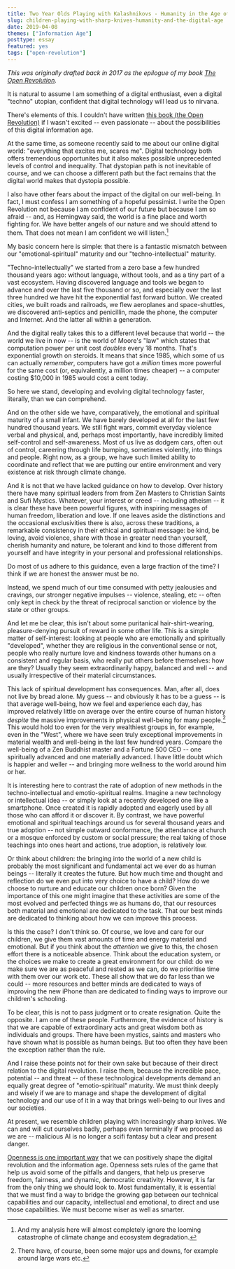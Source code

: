 ```yaml
---
title: Two Year Olds Playing with Kalashnikovs - Humanity in the Age of AI
slug: children-playing-with-sharp-knives-humanity-and-the-digital-age
date: 2019-04-08
themes: ["Information Age"]
posttype: essay
featured: yes
tags: ["open-revolution"]
---
```


*This was originally drafted back in 2017 as the epilogue of my book [The Open Revolution][or].*

It is natural to assume I am something of a digital enthusiast, even a digital "techno" utopian, confident that digital technology will lead us to nirvana.

There's elements of this. I couldn't have written [this book (the Open Revolution)][or] if I wasn't excited -- even passionate -- about the possibilities of this digital information age.

[or]: https://openrevolution.net/

At the same time, as someone recently said to me about our online digital world: "everything that excites me, scares me". Digital technology both offers tremendous opportunites but it also makes possible unprecedented levels of control and inequality. That dystopian path is not inevitable of course, and we can choose a different path but the fact remains that the digital world makes that dystopia possible.

I also have other fears about the impact of the digital on our well-being. In fact, I must confess I am something of a hopeful pessimist. I write the Open Revolution not because I am confident of our future but because I am so afraid -- and, as Hemingway said, the world is a fine place and worth fighting for. We have better angels of our nature and we should attend to them. That does not mean I am confident we will listen.[^climate]

[^climate]: And my analysis here will almost completely ignore the looming catastrophe of climate change and ecosystem degradation.

My basic concern here is simple: that there is a fantastic mismatch between our "emotional-spiritual" maturity and our "techno-intellectual" maturity.

"Techno-intellectually" we started from a zero base a few hundred thousand years ago: without language, without tools, and as a tiny part of a vast ecosystem. Having discovered language and tools we began to advance and over the last five thousand or so, and especially over the last three hundred we have hit the exponential fast forward button. We created cities, we built roads and railroads, we flew aeroplanes and space-shuttles, we discovered anti-septics and penicillin, made the phone, the computer and Internet. And the latter all within a generation.

And the digital really takes this to a different level because that world -- the world we live in now -- is the world of Moore's "law" which states that computation power per unit cost *doubles* every 18 months. That's exponential growth on steroids. It means that since 1985, which some of us can actually *remember*, computers have got a *million* times more powerful for the same cost (or, equivalently, a million times cheaper) -- a computer costing $10,000 in 1985 would cost a cent today.

So here we stand, developing and evolving digital technology faster, literally, than we can comprehend.

And on the other side we have, comparatively, the emotional and spiritual maturity of a small infant. We have barely developed at all for the last few hundred thousand years. We still fight wars, commit everyday violence verbal and physical, and, perhaps most importantly, have incredibly limited self-control and self-awareness. Most of us live as dodgem cars, often out of control, careering through life bumping, sometimes violently, into things and people. Right now, as a group, we have such limited ability to coordinate and reflect that we are putting our entire environment and very existence at risk through climate change.

And it is not that we have lacked guidance on how to develop. Over history there have many spiritual leaders from from Zen Masters to Christian Saints and Sufi Mystics. Whatever, your interest or creed -- including atheism -- it is clear these have been powerful figures, with inspiring messages of human freedom, liberation and love. If one leaves aside the distinctions and the occasional exclusivities there is also, across these traditions, a remarkable consistency in their ethical and spiritual message: be kind, be loving, avoid violence, share with those in greater need than yourself, cherish humanity and nature, be tolerant and kind to those different from yourself and have integrity in your personal and professional relationships.

Do most of us adhere to this guidance, even a large fraction of the time? I think if we are honest the answer must be no.

Instead, we spend much of our time consumed with petty jealousies and cravings, our stronger negative impulses -- violence, stealing, etc -- often only kept in check by the threat of reciprocal sanction or violence by the state or other groups.

And let me be clear, this isn't about some puritanical hair-shirt-wearing, pleasure-denying pursuit of reward in some other life. This is a simple matter of self-interest: looking at people who are emotionally and spiritually "developed", whether they are religious in the conventional sense or not, people who really nurture love and kindness towards other humans on a consistent and regular basis, who really put others before themselves: how are they? Usually they seem extraordinarily happy, balanced and well -- and usually irrespective of their material circumstances.

This lack of spiritual development has consequences. Man, after all, does not live by bread alone. My guess -- and obviously it has to be a guess -- is that average well-being, how we feel and experience each day, has improved relatively little on average over the entire course of human history *despite* the massive improvements in physical well-being for many people.[^smoothing] This would hold too even for the very wealthiest groups in, for example, even in the "West", where we have seen truly exceptional improvements in material wealth and well-being in the last few hundred years. Compare the well-being of a Zen Buddhist master and a Fortune 500 CEO -- one spiritually advanced and one materially advanced. I have little doubt which is happier and weller -- and bringing more wellness to the world around him or her.

[^smoothing]: There have, of course, been some major ups and downs, for example around large wars etc.

It is interesting here to contrast the rate of adoption of new methods in the techno-intellectual and emotio-spiritual realms. Imagine a new technology or intellectual idea -- or simply look at a recently developed one like a smartphone. Once created it is rapidly adopted and eagerly used by all those who can afford it or discover it. By contrast, we have powerful emotional and spiritual teachings around us for several thousand years and true adoption -- not simple outward conformance, the attendance at church or a mosque enforced by custom or social pressure; the real taking of those teachings into ones heart and actions, true adoption, is relatively low.

Or think about children: the bringing into the world of a new child is probably the most significant and fundamental act we ever do as human beings -- literally it creates the future. But how much time and thought and reflection do we even put into very choice to have a child? How do we choose to nurture and educate our children once born? Given the importance of this one might imagine that these activities are some of the most evolved and perfected things we as humans do, that our resources both material and emotional are dedicated to the task. That our best minds are dedicated to thinking about how we can improve this process.

Is this the case? I don't think so. Of course, we love and care for our children, we give them vast amounts of time and energy material and emotional. But if you think about the *attention* we give to this, the chosen  effort there is a noticeable absence. Think about the education system, or the choices we make to create a great environment for our child: do we make sure we are as peaceful and rested as we can, do we prioritise time with them over our work etc. These all show that we do far less than we could -- more resources and better minds are dedicated to ways of improving the new iPhone than are dedicated to finding ways to improve our children's schooling.

To be clear, this is not to pass judgment or to create resignation. Quite the opposite. I am one of these people. Furthermore, the evidence of history is that we are capable of extraordinary acts and great wisdom both as individuals and groups. There have been mystics, saints and masters who have shown what is possible as human beings. But too often they have been the exception rather than the rule.

And I raise these points not for their own sake but because of their direct relation to the digital revolution. I raise them, because the incredible pace, potential -- and threat -- of these technological developments demand an equally great degree of "emotio-spiritual" maturity. We must think deeply and wisely if we are to manage and shape the development of digital technology and our use of it in a way that brings well-being to our lives and our societies. 

At present, we resemble children playing with increasingly sharp knives. We can and will cut ourselves badly, perhaps even terminally if we proceed as we are -- malicious AI is no longer a scifi fantasy but a clear and present danger.

[Openness is one important way][or] that we can positively shape the digital revolution and the information age. Openness sets rules of the game that help us avoid some of the pitfalls and dangers, that help us preserve freedom, fairness, and dynamic, democratic creativity. However, it is far from the only thing we should look to. Most fundamentally, it is essential that we must find a way to bridge the growing gap between our technical capabilities and our capacity, intellectual and emotional, to direct and use those capabilities. We must become wiser as well as smarter.

